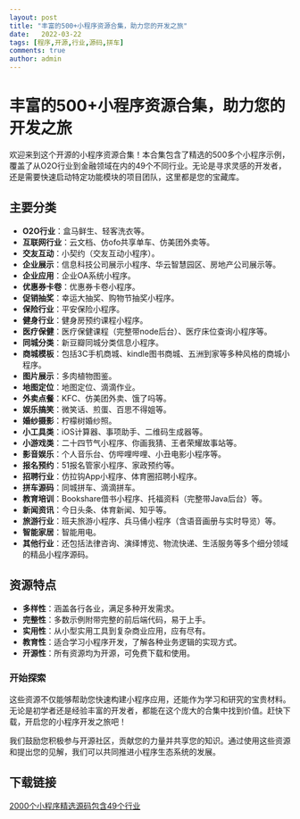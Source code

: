 ```yaml
---
layout: post
title: "丰富的500+小程序资源合集，助力您的开发之旅"
date:   2022-03-22
tags: [程序,开源,行业,源码,拼车]
comments: true
author: admin
---
```

# 丰富的500+小程序资源合集，助力您的开发之旅

欢迎来到这个开源的小程序资源合集！本合集包含了精选的500多个小程序示例，覆盖了从O2O行业到金融领域在内的49个不同行业。无论是寻求灵感的开发者，还是需要快速启动特定功能模块的项目团队，这里都是您的宝藏库。

## 主要分类

- **O2O行业**：盒马鲜生、轻客洗衣等。
- **互联网行业**：云文档、仿ofo共享单车、仿美团外卖等。
- **交友互动**：小契约（交友互动小程序）。
- **企业展示**：信息科技公司展示小程序、华云智慧园区、房地产公司展示等。
- **企业应用**：企业OA系统小程序。
- **优惠券卡卷**：优惠券卡卷小程序。
- **促销抽奖**：幸运大抽奖、购物节抽奖小程序。
- **保险行业**：平安保险小程序。
- **健身行业**：健身房预约课程小程序。
- **医疗保健**：医疗保健课程（完整带node后台）、医疗床位查询小程序等。
- **同城分类**：新豆瓣同城分类信息小程序。
- **商城模板**：包括3C手机商城、kindle图书商城、五洲到家等多种风格的商城小程序。
- **图片展示**：多肉植物图鉴。
- **地图定位**：地图定位、滴滴作业。
- **外卖点餐**：KFC、仿美团外卖、饿了吗等。
- **娱乐搞笑**：微笑话、煎蛋、百思不得姐等。
- **婚纱摄影**：柠檬树婚纱照。
- **小工具类**：iOS计算器、事项助手、二维码生成器等。
- **小游戏类**：二十四节气小程序、你画我猜、王者荣耀故事站等。
- **影音娱乐**：个人音乐台、仿哔哩哔哩、小丑电影小程序等。
- **报名预约**：51报名管家小程序、家政预约等。
- **招聘行业**：仿拉钩App小程序、体育圈招聘小程序。
- **拼车源码**：同城拼车、滴滴拼车。
- **教育培训**：Bookshare借书小程序、托福资料（完整带Java后台）等。
- **新闻资讯**：今日头条、体育新闻、知乎等。
- **旅游行业**：班夫旅游小程序、兵马俑小程序（含语音画册与实时导览）等。
- **智能家居**：智能用电。
- **其他行业**：还包括法律咨询、演绎博览、物流快递、生活服务等多个细分领域的精品小程序源码。

## 资源特点

- **多样性**：涵盖各行各业，满足多种开发需求。
- **完整性**：多数示例附带完整的前后端代码，易于上手。
- **实用性**：从小型实用工具到复杂商业应用，应有尽有。
- **教育性**：适合学习小程序开发，了解各种业务逻辑的实现方式。
- **开源性**：所有资源均为开源，可免费下载和使用。

### 开始探索

这些资源不仅能够帮助您快速构建小程序应用，还能作为学习和研究的宝贵材料。无论是初学者还是经验丰富的开发者，都能在这个庞大的合集中找到价值。赶快下载，开启您的小程序开发之旅吧！

我们鼓励您积极参与开源社区，贡献您的力量并共享您的知识。通过使用这些资源和提出您的见解，我们可以共同推进小程序生态系统的发展。

## 下载链接

[2000个小程序精选源码包含49个行业](https://pan.quark.cn/s/161164dfbd77)